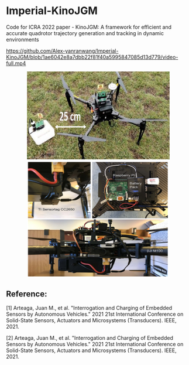 # Imperial-KinoJGM
Code for ICRA 2022 paper - KinoJGM: A framework for efficient and accurate quadrotor trajectory generation and tracking in dynamic environments

https://github.com/Alex-yanranwang/Imperial-KinoJGM/blob/1ae6042e8a7dbb22f81f40a5995847085d13d779/video-full.mp4

<p align="center">
  <img src="DJI_M100.jpg" width = "390" height = "240"/>
  <img src="wireless_sensors.jpg" width = "390" height = "319.7"/>
</p>

## Reference:
[1] Arteaga, Juan M., et al. "Interrogation and Charging of Embedded Sensors by Autonomous Vehicles." 2021 21st International Conference on Solid-State Sensors, Actuators and Microsystems (Transducers). IEEE, 2021.

[2] Arteaga, Juan M., et al. "Interrogation and Charging of Embedded Sensors by Autonomous Vehicles." 2021 21st International Conference on Solid-State Sensors, Actuators and Microsystems (Transducers). IEEE, 2021.
